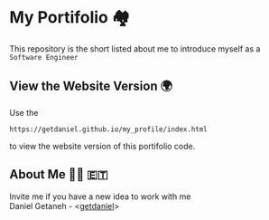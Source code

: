 # My Portifolio :houses:
This repository is the short listed about me to introduce myself as a `Software Engineer`

## View the Website Version :earth_africa:
Use the 
``` 
https://getdaniel.github.io/my_profile/index.html 

```
to view the website version of this portifolio code.

## About Me :man_technologist: :ethiopia:
Invite me if you have a new idea to work with me <br>
Daniel Getaneh - <[getdaniel](https://github.com/getdaniel/)>
